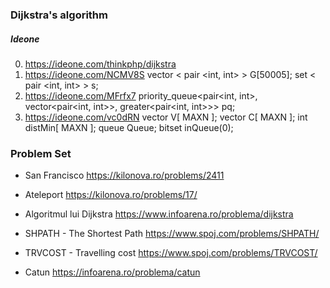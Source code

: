 ### Dijkstra's algorithm

##### Ideone
0. https://ideone.com/thinkphp/dijkstra
1. https://ideone.com/NCMV8S vector < pair <int, int> > G[50005]; set < pair <int, int> > s;
2. https://ideone.com/MFrfx7  priority_queue<pair<int, int>, vector<pair<int, int>>, greater<pair<int, int>>> pq; 
3. https://ideone.com/vc0dRN vector<int> V[ MAXN ]; vector<int> C[ MAXN ]; int distMin[ MAXN ]; queue<int> Queue; bitset<MAXN> inQueue(0);

### Problem Set

 - San Francisco https://kilonova.ro/problems/2411

 - Ateleport https://kilonova.ro/problems/17/

 - Algoritmul lui Dijkstra https://www.infoarena.ro/problema/dijkstra

 - SHPATH - The Shortest Path https://www.spoj.com/problems/SHPATH/

 - TRVCOST - Travelling cost https://www.spoj.com/problems/TRVCOST/

 - Catun https://infoarena.ro/problema/catun
